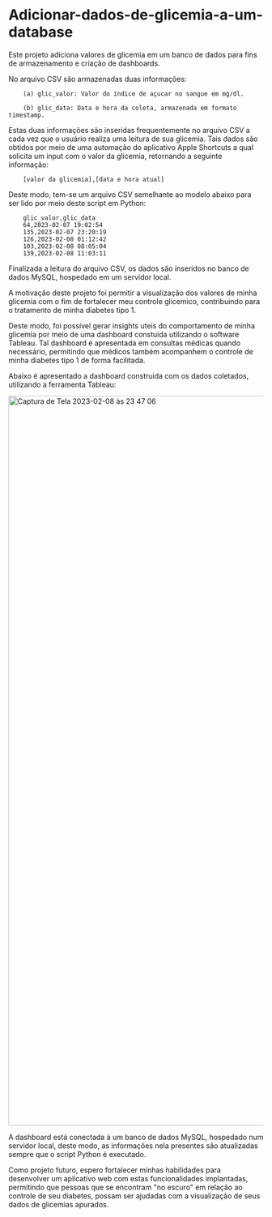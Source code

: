 # Adicionar-dados-de-glicemia-a-um-database
Este projeto adiciona valores de glicemia em um banco de dados para fins de armazenamento e criação de dashboards.

No arquivo CSV são armazenadas duas informações:

		(a) glic_valor: Valor do índice de açucar no sangue em mg/dl.

		(b) glic_data: Data e hora da coleta, armazenada em formato timestamp.
 
Estas duas informações são inseridas frequentemente no arquivo CSV a cada vez que o usuário realiza uma leitura de sua glicemia.
Tais dados são obtidos por meio de uma automação do aplicativo Apple Shortcuts a qual solicita um input com o valor da glicemia, retornando a seguinte informação:

		[valor da glicemia],[data e hora atual]
  
Deste modo, tem-se um arquivo CSV semelhante ao modelo abaixo para ser lido por meio deste script em Python:
		
		glic_valor,glic_data
		64,2023-02-07 19:02:54
		135,2023-02-07 23:20:19
		126,2023-02-08 01:12:42
		103,2023-02-08 08:05:04
		139,2023-02-08 11:03:11
		
Finalizada a leitura do arquivo CSV, os dados são inseridos no banco de dados MySQL, hospedado em um servidor local.

A motivação deste projeto foi permitir a visualização dos valores de minha glicemia com o fim de fortalecer meu controle glicemico, contribuindo para o tratamento de minha diabetes tipo 1.

Deste modo, foi possível gerar insights uteis do comportamento de minha glicemia por meio de uma dashboard constuida utilizando o software Tableau. Tal dashboard é apresentada em consultas médicas quando necessário, permitindo que médicos também acompanhem o controle de minha diabetes tipo 1 de forma facilitada.

Abaixo é apresentado a dashboard construida com os dados coletados, utilizando a ferramenta Tableau:

<img width="1440" alt="Captura de Tela 2023-02-08 às 23 47 06" src="https://user-images.githubusercontent.com/124844502/217704873-b41be0ec-2879-4925-8353-f0daaa01d54c.png">

A dashboard está conectada à um banco de dados MySQL, hospedado num servidor local, deste modo, as informações nela presentes são atualizadas sempre que o script Python é executado.

Como projeto futuro, espero fortalecer minhas habilidades para desenvolver um aplicativo web com estas funcionalidades implantadas, permitindo que pessoas que se encontram "no escuro" em relação ao controle de seu diabetes, possam ser ajudadas com a visualização de seus dados de glicemias apurados.
